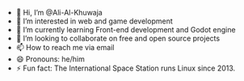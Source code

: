 - 👋 Hi, I’m @Ali-Al-Khuwaja
- 👀 I’m interested in web and game development
- 🌱 I’m currently learning Front-end development and Godot engine
- 💞️ I’m looking to collaborate on free and open source projects
- 📫 How to reach me via email
- 😄 Pronouns: he/him
- ⚡ Fun fact: The International Space Station runs Linux since 2013.

<!---
Ali-Al-Khuwaja/Ali-Al-Khuwaja is a ✨ special ✨ repository because its `README.md` (this file) appears on your GitHub profile.
You can click the Preview link to take a look at your changes.
--->
